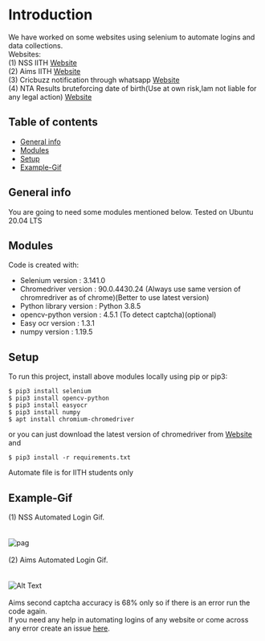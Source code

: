 # Introduction
We have worked on some websites using selenium to automate logins and data collections.<br>
Websites: <br>
 (1) NSS IITH [Website](https://nss.iith.ac.in/hours_portal/)<br>
 (2) Aims IITH [Website](https://aims.iith.ac.in/aims/)<br>
 (3) Cricbuzz notification through whatsapp [Website](https://www.cricbuzz.com/)<br>
 (4) NTA Results bruteforcing date of birth(Use at own risk,Iam not liable for any legal action) [Website](https://ntaresults.nic.in/resultservices/JEEMain-Feb-2021-auth)<br>
 
## Table of contents
* [General info](#general-info)
* [Modules](#Modules)
* [Setup](#setup)
* [Example-Gif](#Example-Gif)


## General info
You are going to need some modules mentioned below.
Tested on Ubuntu 20.04 LTS<br>
	
## Modules
Code is created with:
* Selenium version : 3.141.0
* Chromedriver version :  90.0.4430.24 (Always use same version of chromredriver as of chrome)(Better to use latest version)
* Python library version : Python 3.8.5
* opencv-python version : 4.5.1 (To detect captcha)(optional)
* Easy ocr version : 1.3.1
* numpy version : 1.19.5
 
	
## Setup
To run this project, install above modules locally using pip or pip3:

```
$ pip3 install selenium
$ pip3 install opencv-python
$ pip3 install easyocr
$ pip3 install numpy
$ apt install chromium-chromedriver

```
or you can just download the latest version of chromedriver from [Website](https://chromedriver.chromium.org/downloads)<br>
and <br>
```
$ pip3 install -r requirements.txt

```
Automate file is for IITH students only<br>
## Example-Gif
(1) NSS Automated Login Gif.<br> <br> <br>
![pag](https://user-images.githubusercontent.com/54314892/113487173-2fbfab00-94d4-11eb-95f4-b646a55e8e89.gif)<br><br>
(2) Aims Automated Login Gif.<br> <br> <br>
![Alt Text](https://github.com/SRIJITH01/Automated-IITH-nss-and-aims/blob/main/ezgif-6-848cf9b92d1f%20(1).gif)<br><br>
Aims second captcha accuracy is 68% only so if there is an error run the code again.<br>
If you need any help in automating logins of any website or come across any error create an issue [here](https://github.com/SRIJITH01/Automated-IITH-nss-and-aims/issues/new).
